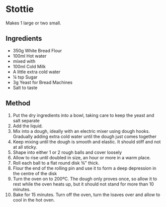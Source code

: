 # Stottie

Makes 1 large or two small.

## Ingredients

- 350g White Bread Flour
- 100ml Hot water
- mixed with 
- 100ml Cold Milk
- A little extra cold water
- ¼ tsp Sugar
- 3g Yeast for Bread Machines
- Salt to taste

## Method

1. Put the dry ingredients into a bowl, taking care to keep the yeast and salt separate
1. Add the liquid.
1. Mix into a dough, ideally with an electric mixer using dough hooks. Gradually adding extra cold water until the dough just comes together
1. Keep mixing until the dough is smooth and elastic. It should stiff and not at all sticky.
1. Shape into either 1 or 2 rough balls and cover loosely
1. Allow to rise until doubled in size, an hour or more in a warm place.
1. Roll each ball to a flat round disk ¾" thick.
1. Flour the end of the rolling pin and use it to form a deep depression in the centre of the disk
1. Turn the oven on to 200ºC.  The dough only proves once, so allow it to rest while the oven heats up, but it should not stand for more than 10 minutes.
1. Bake for 15 minutes. Turn off the oven, turn the loaves over and allow to cool in the hot oven.
